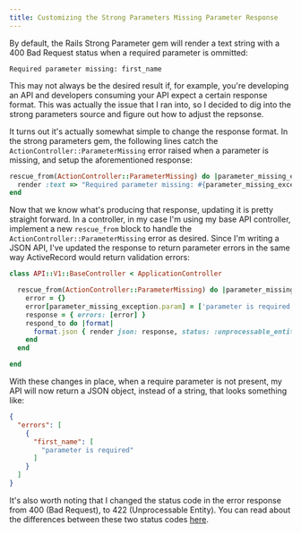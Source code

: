 ```yaml
---
title: Customizing the Strong Parameters Missing Parameter Response
---
```


By default, the Rails Strong Parameter gem will render a text string with a 400 Bad Request status when a required parameter is ommitted:

``` text
Required parameter missing: first_name
```

This may not always be the desired result if, for example, you're developing an API and developers consuming your API expect a certain response format. This was actually the issue that I ran into, so I decided to dig into the strong parameters source and figure out how to adjust the repsonse.

It turns out it's actually somewhat simple to change the response format. In the strong parameters gem, the following lines catch the `ActionController::ParameterMissing` error raised when a parameter is missing, and setup the aforementioned response:

``` ruby
rescue_from(ActionController::ParameterMissing) do |parameter_missing_exception|
  render :text => "Required parameter missing: #{parameter_missing_exception.param}", :status => :bad_request
end
```

Now that we know what's producing that response, updating it is pretty straight forward. In a controller, in my case I'm using my base API controller, implement a new `rescue_from` block to handle the `ActionController::ParameterMissing` error as desired. Since I'm writing a JSON API, I've updated the response to return parameter errors in the same way ActiveRecord would return validation errors:

``` ruby
class API::V1::BaseController < ApplicationController

  rescue_from(ActionController::ParameterMissing) do |parameter_missing_exception|
    error = {}
    error[parameter_missing_exception.param] = ['parameter is required']
    response = { errors: [error] }
    respond_to do |format|
      format.json { render json: response, status: :unprocessable_entity }
    end
  end

end
```

With these changes in place, when a require parameter is not present, my API will now return a JSON object, instead of a string, that looks something like:

``` json
{
  "errors": [
    {
      "first_name": [
        "parameter is required"
      ]
    }
  ]
}
```

It's also worth noting that I changed the status code in the error response from 400 (Bad Request), to 422 (Unprocessable Entity). You can read about the differences between these two status codes [here](http://www.bennadel.com/blog/2434-HTTP-Status-Codes-For-Invalid-Data-400-vs-422.htm).
